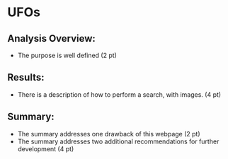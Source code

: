 # UFOs

## Analysis Overview:
* The purpose is well defined (2 pt)

## Results:
* There is a description of how to perform a search, with images. (4 pt)

## Summary:
* The summary addresses one drawback of this webpage (2 pt)
* The summary addresses two additional recommendations for further development (4 pt)
